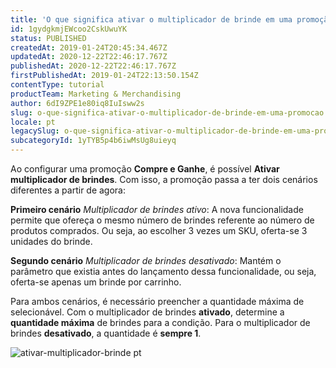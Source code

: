 ```yaml
---
title: 'O que significa ativar o multiplicador de brinde em uma promoção?'
id: 1gydgkmjEWcoo2CskUwuYK
status: PUBLISHED
createdAt: 2019-01-24T20:45:34.467Z
updatedAt: 2020-12-22T22:46:17.767Z
publishedAt: 2020-12-22T22:46:17.767Z
firstPublishedAt: 2019-01-24T22:13:50.154Z
contentType: tutorial
productTeam: Marketing & Merchandising
author: 6dI9ZPE1e80iq8IuIsww2s
slug: o-que-significa-ativar-o-multiplicador-de-brinde-em-uma-promocao
locale: pt
legacySlug: o-que-significa-ativar-o-multiplicador-de-brinde-em-uma-promocao
subcategoryId: 1yTYB5p4b6iwMsUg8uieyq
---
```


Ao configurar uma promoção **Compre e Ganhe**, é possível **Ativar multiplicador de brindes**. Com isso, a promoção passa a ter dois cenários diferentes a partir de agora:

**Primeiro cenário** _Multiplicador de brindes ativo_: A nova funcionalidade permite que ofereça o mesmo número de brindes referente ao número de produtos comprados. Ou seja, ao escolher 3 vezes um SKU, oferta-se 3 unidades do brinde. 

**Segundo cenário** _Multiplicador de brindes desativado_: Mantém o parâmetro que existia antes do lançamento dessa funcionalidade, ou seja, oferta-se apenas um brinde por carrinho.

Para ambos cenários, é necessário preencher a quantidade máxima de selecionável. Com o multiplicador de brindes **ativado**, determine a **quantidade máxima** de brindes para a condição. Para o multiplicador de brindes **desativado**, a quantidade é **sempre 1**. 


![ativar-multiplicador-brinde pt ](//images.ctfassets.net/alneenqid6w5/X9IFg93pUiQQSeMocSqwS/b60bfe34e64450bcd25d97294dd2d66c/gift_multi_pt.png)
